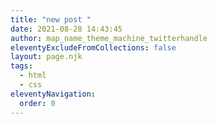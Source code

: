 ```yaml
---
title: "new post "
date: 2021-08-28 14:43:45
author: map_name_theme_machine_twitterhandle
eleventyExcludeFromCollections: false
layout: page.njk
tags:
  - html
  - css
eleventyNavigation:
  order: 0
---
```

